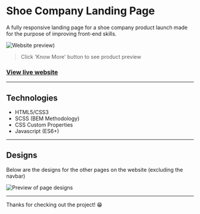 # Shoe Company Landing Page

A fully responsive landing page for a shoe company product launch made for the purpose of improving front-end skills.

![Website preview)](https://user-images.githubusercontent.com/56409227/148761885-7b0ff4ae-aaf3-4eb7-a4ce-cbeea65e111d.png)

> Click 'Know More' button to see product preview

### [View live website](https://shoe-product-landing-page.vercel.app/)

---

## Technologies

- HTML5/CSS3
- SCSS (BEM Methodology)
- CSS Custom Properties
- Javascript (ES6+)

---

## Designs

Below are the designs for the other pages on the website (excluding the navbar)

![Preview of page designs](https://user-images.githubusercontent.com/56409227/148761630-fa11c86b-a6a3-4d95-bd81-841faab804c3.png)

---

Thanks for checking out the project! 😁
